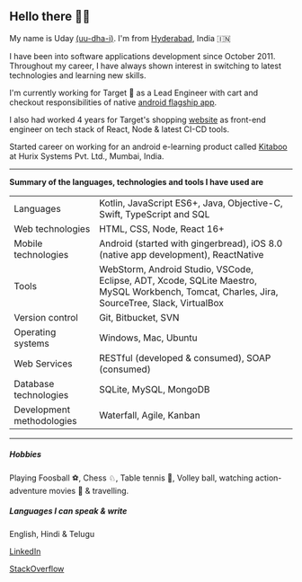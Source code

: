 ## Hello there 👋🏻

My name is Uday [(uu-dha-i)](https://www.youtube.com/watch?v=e29d0qn0bOk). I'm from [Hyderabad](https://www.hyderabadtourism.travel/places-to-visit-in-hyderabad), India 🇮🇳 

I have been into software applications development since October 2011. Throughout my career, I have always shown interest in switching to latest technologies and learning new skills. 

I'm currently working for Target 🎯 as a Lead Engineer with cart and checkout responsibilities of native [android flagship app](https://play.google.com/store/apps/details?id=com.target.ui&hl=en_US&gl=US).

I also had worked 4 years for Target's shopping [website](https://www.target.com/) as front-end engineer on tech stack of React, Node & latest CI-CD tools.

Started career on working for an android e-learning product called [Kitaboo](https://play.google.com/store/apps/details?id=com.hurix.kitaboo.cloudreader&hl=en_US&gl=US) at Hurix Systems Pvt. Ltd., Mumbai, India.

<hr>

**Summary of the languages, technologies and tools I have used are**

<table>
  <tr>
    <td>Languages</td>
    <td>Kotlin, JavaScript ES6+, Java, Objective-C, Swift, TypeScript and SQL</td>
  </tr>
  <tr>
    <td>Web technologies</td>
    <td>HTML, CSS, Node, React 16+</td>
  </tr>
  <tr>
    <td>Mobile technologies</td>
    <td>Android (started with gingerbread), iOS 8.0 (native app development), ReactNative</td>
  </tr>
  <tr>
    <td>Tools</td>
    <td>WebStorm, Android Studio, VSCode, Eclipse, ADT, Xcode, SQLite Maestro, MySQL Workbench, Tomcat, Charles, Jira, SourceTree, Slack, VirtualBox</td>
  </tr>
  <tr>
    <td>Version control</td>
    <td>Git, Bitbucket, SVN</td>
  </tr>
  <tr>
    <td>Operating systems</td>
    <td>Windows, Mac, Ubuntu</td>
  </tr>
  <tr>
    <td>Web Services</td>
    <td>RESTful (developed & consumed), SOAP (consumed)</td>
  </tr>
  <tr>
    <td>Database technologies</td>
    <td>SQLite, MySQL, MongoDB</td>
  </tr>
  <tr>
    <td>Development methodologies</td>
    <td>Waterfall, Agile, Kanban</td>
  </tr>
</table>

<hr>

##### Hobbies
Playing Foosball ⚽️, Chess ♘, Table tennis 🏓, Volley ball, watching action-adventure movies 🎦 & travelling. 

##### Languages I can speak & write
English, Hindi & Telugu

[LinkedIn](https://www.linkedin.com/in/uday-sravan-kamineni-65135321/)

[StackOverflow](https://stackoverflow.com/users/1897654/uday-sravan-k)


<!--
**UdaySravanK/UdaySravanK** is a ✨ _special_ ✨ repository because its `README.md` (this file) appears on your GitHub profile.

Here are some ideas to get you started:

- 🔭 I’m currently working on ...
- 🌱 I’m currently learning ...
- 👯 I’m looking to collaborate on ...
- 🤔 I’m looking for help with ...
- 💬 Ask me about ...
- 📫 How to reach me: ...
- 😄 Pronouns: ...
- ⚡ Fun fact: ...
-->
